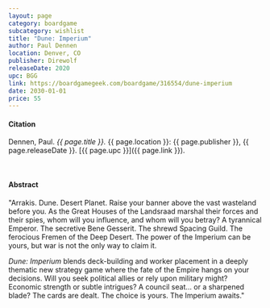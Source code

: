 ```yaml
---
layout: page
category: boardgame
subcategory: wishlist
title: "Dune: Imperium"
author: Paul Dennen
location: Denver, CO
publisher: Direwolf
releaseDate: 2020
upc: BGG
link: https://boardgamegeek.com/boardgame/316554/dune-imperium
date: 2030-01-01
price: 55
---
```


#### Citation

Dennen, Paul. *{{ page.title }}.* {{ page.location }}: {{ page.publisher }}, {{ page.releaseDate }}. [{{ page.upc }}]({{ page.link }}).

<br>


#### Abstract

"Arrakis. Dune. Desert Planet. Raise your banner above the vast wasteland before you. As the Great Houses of the Landsraad marshal their forces and their spies, whom will you influence, and whom will you betray? A tyrannical Emperor. The secretive Bene Gesserit. The shrewd Spacing Guild. The ferocious Fremen of the Deep Desert. The power of the Imperium can be yours, but war is not the only way to claim it.

*Dune: Imperium* blends deck-building and worker placement in a deeply thematic new strategy game where the fate of the Empire hangs on your decisions. Will you seek political allies or rely upon military might? Economic strength or subtle intrigues? A council seat… or a sharpened blade? The cards are dealt. The choice is yours. The Imperium awaits."
